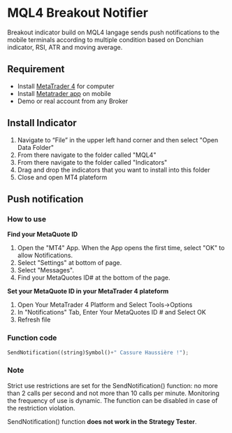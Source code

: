 # MQL4 Breakout Notifier

Breakout indicator build on MQL4 langage sends push notifications to the mobile terminals according to multiple condition based on Donchian indicator, RSI, ATR and moving average.

## Requirement

- Install [MetaTrader 4](https://www.metatrader4.com/fr) for computer
- Install [Metatrader app](https://www.metatrader4.com/fr/mobile-trading/android) on mobile
- Demo or real account from any Broker

## Install Indicator

1. Navigate to “File” in the upper left hand corner and then select "Open Data Folder"
2. From there navigate to the folder called "MQL4"
3. From there navigate to the folder called "Indicators"
4. Drag and drop the indicators that you want to install into this folder
5. Close and open MT4 plateform

## Push notification

### How to use
**Find your MetaQuote ID**
1. Open the "MT4" App.  When the App opens the first time, select "OK" to allow Notifications.
2. Select "Settings" at bottom of page.
3. Select "Messages".
4. Find your MetaQuotes ID# at the bottom of the page.

**Set your MetaQuote ID in your MetaTrader 4 plateform**
1. Open Your MetaTrader 4 Platform and Select Tools->Options
2. In "Notifications" Tab, Enter Your MetaQuotes ID # and Select OK
3. Refresh file

### Function code
```python
SendNotification((string)Symbol()+" Cassure Haussière !");
```

### Note
Strict use restrictions are set for the SendNotification() function: no more than 2 calls per second and not more than 10 calls per minute. Monitoring the frequency of use is dynamic. The function can be disabled in case of the restriction violation.

SendNotification() function **does not work in the Strategy Tester**.






